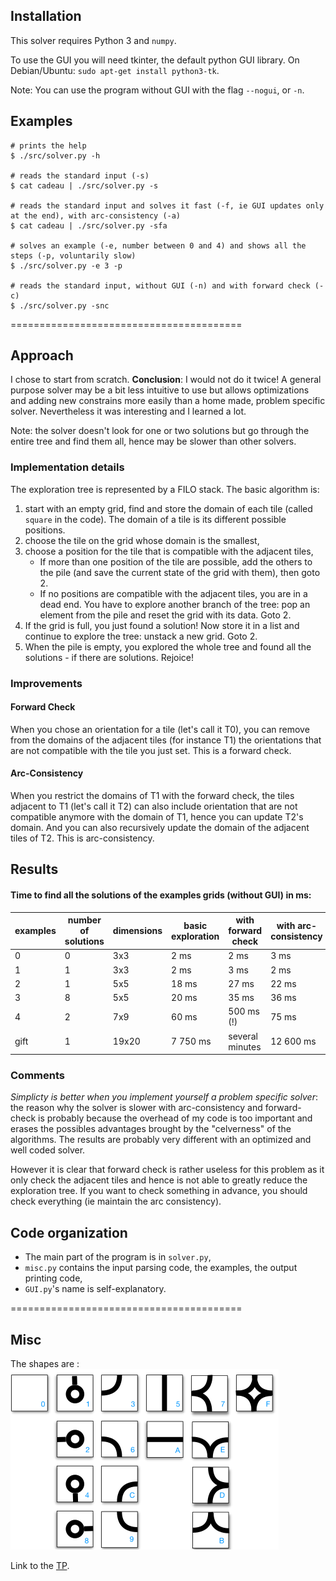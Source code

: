 ## Installation
This solver requires Python 3 and `numpy`.

To use the GUI you will need tkinter, the default python GUI library. On Debian/Ubuntu: `sudo apt-get install python3-tk`.

Note: You can use the program without GUI with the flag `--nogui`, or `-n`.

## Examples

```
# prints the help
$ ./src/solver.py -h

# reads the standard input (-s)
$ cat cadeau | ./src/solver.py -s

# reads the standard input and solves it fast (-f, ie GUI updates only at the end), with arc-consistency (-a)
$ cat cadeau | ./src/solver.py -sfa

# solves an example (-e, number between 0 and 4) and shows all the steps (-p, voluntarily slow)
$ ./src/solver.py -e 3 -p

# reads the standard input, without GUI (-n) and with forward check (-c)
$ ./src/solver.py -snc
```

========================================

## Approach

I chose to start from scratch.
**Conclusion**: I would not do it twice! A general purpose solver may be a bit less intuitive to use but allows optimizations and adding new constrains more easily than a home made, problem specific solver. Nevertheless it was interesting and I learned a lot.

Note: the solver doesn't look for one or two solutions but go through the entire tree and find them all, hence may be slower than other solvers.

### Implementation details

The exploration tree is represented by a FILO stack. The basic algorithm is:

1. start with an empty grid, find and store the domain of each tile (called `square` in the code). The domain of a tile is its different possible positions.
1. choose the tile on the grid whose domain is the smallest,
1. choose a position for the tile that is compatible with the adjacent tiles,
    - If more than one position of the tile are possible, add the others to the pile (and save the current state of the grid with them), then goto 2.
    - If no positions are compatible with the adjacent tiles, you are in a dead end. You have to explore another branch of the tree: pop an element from the pile and reset the grid with its data. Goto 2.
1. If the grid is full, you just found a solution! Now store it in a list and continue to explore the tree: unstack a new grid. Goto 2.
1. When the pile is empty, you explored the whole tree and found all the solutions - if there are solutions. Rejoice!

### Improvements
#### Forward Check

When you chose an orientation for a tile (let's call it T0), you can remove from the domains of the adjacent tiles (for instance T1) the orientations that are not compatible with the tile you just set. This is a forward check.

#### Arc-Consistency

When you restrict the domains of T1 with the forward check, the tiles adjacent to T1 (let's call it T2) can also include orientation that are not compatible anymore with the domain of T1, hence you can update T2's domain. And you can also recursively update the domain of the adjacent tiles of T2. This is arc-consistency.

## Results

#### Time to find all the solutions of the examples grids (without GUI) **in ms**:

| examples | number of solutions | dimensions |basic exploration|with forward check|with arc-consistency|
|----------|---------------------|------------|-----------------|------------------|--------------------|
| 0        |          0          |     3x3    |        2    ms  |         2    ms  |        3     ms    |
| 1        |          1          |     3x3    |        2    ms  |         3    ms  |        2     ms    |
| 2        |          1          |     5x5    |        18   ms  |        27    ms  |        22    ms    |
| 3        |          8          |     5x5    |        20   ms  |        35    ms  |        36    ms    |
| 4        |          2          |     7x9    |        60   ms  |      500  ms (!) |        75    ms    |
| gift     |          1          |    19x20   |      7 750  ms  |  several minutes |      12 600  ms    |

### Comments

*Simplicty is better when you implement yourself a problem specific solver*: the reason why the solver is slower with arc-consistency and forward-check is probably because the overhead of my code is too important and erases the possibles advantages brought by the "celverness" of the algorithms. The results are probably very different with an optimized and well coded solver.

However it is clear that forward check is rather useless for this problem as it only check the adjacent tiles and hence is not able to greatly reduce the exploration tree. If you want to check something in advance, you should check everything (ie maintain the arc consistency).

## Code organization

- The main part of the program is in `solver.py`,
- `misc.py` contains the input parsing code, the examples, the output printing code,
- `GUI.py`'s name is self-explanatory.



========================================

## Misc
The shapes are : ![shapes](tuiles.svg)

Link to the [TP](http://www-desir.lip6.fr/~durrc/Iut/optim/t/dm1-connect).


